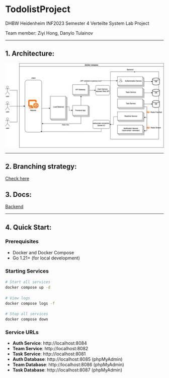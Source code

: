 # TodolistProject
DHBW Heidenheim INF2023 Semester 4 Verteilte System Lab Project

Team member: Ziyi Hong, Danylo Tulainov

---
## 1. Architecture:
![Project architecture diagram](docs/img/architecture_new.png)

---
## 2. Branching strategy: 
[Check here](docs/branching.md)

## 3. Docs:
[Backend](docs/README.md)

---
## 4. Quick Start:

### Prerequisites
- Docker and Docker Compose
- Go 1.21+ (for local development)

### Starting Services
```bash
# Start all services
docker compose up -d

# View logs
docker compose logs -f

# Stop all services
docker compose down
```

### Service URLs
- **Auth Service**: http://localhost:8084
- **Team Service**: http://localhost:8082  
- **Task Service**: http://localhost:8081
- **Auth Database**: http://localhost:8085 (phpMyAdmin)
- **Team Database**: http://localhost:8086 (phpMyAdmin)
- **Task Database**: http://localhost:8087 (phpMyAdmin)
